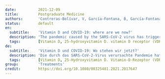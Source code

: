 ```yaml
---
date:          2021-12-09
title:         Postgraduate Medicine
authors:       'Contreras-Bolívar, V, García-Fontana, B, García-Fontana, C, et al.'
status:        default
en:
  subtitle:    'Vitamin D and COVID-19: where are we now?'
  description: 'The pandemic caused by the SARS-CoV-2 virus has triggered great interest in the search for the pathophysiological mechanisms of COVID-19 and its associated hyperinflammatory state. The presence of prognostic factors such as diabetes, cardiovascular disease, hypertension, obesity, and age influence the expression of the disease’s clinical severity. Other elements, such as 25-hydroxyvitamin D (25(OH)D3) concentrations, are currently being studied. Various studies, mostly observational, have sought to demonstrate whether there is truly a relationship between 25(OH)D3 levels and the acquisition and/or severity of the disease. The objective of this study was to carry out a review of the current data that associate vitamin D status with the acquisition, evolution, and/or severity of infection by the SARS-CoV-2 virus and to assess whether prevention through vitamin D supplementation can prevent infection and/or improve the evolution once acquired. Vitamin D system has an immunomodulatory function and plays a significant role in various bacterial and viral infections. The immune function of vitamin D is explained in part by the presence of its receptor (VDR) and its activating enzyme 25-hydroxyvitamin D-1alpha-hydroxylase (CYP27B1) in immune cells. The vitamin D, VDR, and Retinoid X Receptor complex allows the transcription of genes with antimicrobial activities, such as cathelicidins and defensins. COVID-19 characteristically presents a marked hyperimmune state, with the release of proinflammatory cytokines such as IL-6, TNF-α, and IL-1β. Thus, there are biological factors linking vitamin D to the cytokine storm, which can herald some of the most severe consequences of COVID-19, such as acute respiratory distress syndrome. Hypovitaminosis D is widespread worldwide, so the prevention of COVID-19 through vitamin D supplementation is being considered as a possible therapeutic strategy easy to implement. However, more-quality studies and well-designed randomized clinical trials are needed to address this relevant question.'
  tags:        [Vitamin D, 25-hydroxyvitamin D. vitamin D receptor (VDR), 25-hydroxyvitamin D-1alpha-hydroxylase (CYP27B1), SARS-CoV-2]
de:
  subtitle:    'Vitamin D und COVID-19: Wo stehen wir jetzt?'
  description: 'Die durch das SARS-CoV-2-Virus verursachte Pandemie hat großes Interesse an der Suche nach den pathophysiologischen Mechanismen von COVID-19 und dem damit verbundenen hyperinflammatorischen Zustand ausgelöst. Das Vorhandensein prognostischer Faktoren wie Diabetes, Herz-Kreislauf-Erkrankungen, Bluthochdruck, Fettleibigkeit und Alter beeinflussen die Ausprägung des klinischen Schweregrads der Krankheit. Andere Elemente, wie die 25-Hydroxyvitamin D (25(OH)D3)-Konzentration, werden derzeit untersucht. In verschiedenen Studien, zumeist Beobachtungsstudien, wurde versucht nachzuweisen, ob tatsächlich ein Zusammenhang zwischen dem 25(OH)D3-Spiegel und dem Auftreten und/oder dem Schweregrad der Krankheit besteht. Ziel dieser Studie war es, die aktuellen Daten zu überprüfen, die den Vitamin-D-Status mit dem Erwerb, der Entwicklung und/oder dem Schweregrad der Infektion mit dem SARS-CoV-2-Virus in Verbindung bringen, und zu beurteilen, ob eine Prävention durch Vitamin-D-Supplementierung die Infektion verhindern und/oder den einmal erworbenen Verlauf verbessern kann. Das Vitamin-D-System hat eine immunmodulatorische Funktion und spielt eine wichtige Rolle bei verschiedenen bakteriellen und viralen Infektionen. Die Immunfunktion von Vitamin D wird zum Teil durch das Vorhandensein seines Rezeptors (VDR) und seines aktivierenden Enzyms 25-Hydroxyvitamin D-1alpha-Hydroxylase (CYP27B1) in Immunzellen erklärt. Der Vitamin-D-, VDR- und Retinoid-X-Rezeptor-Komplex ermöglicht die Transkription von Genen mit antimikrobiellen Aktivitäten, wie Cathelicidine und Defensine. Charakteristisch für COVID-19 ist ein ausgeprägter Hyperimmunstatus mit der Freisetzung von proinflammatorischen Zytokinen wie IL-6, TNF-α und IL-1β. Es gibt also biologische Faktoren, die Vitamin D mit dem Zytokinsturm in Verbindung bringen, der einige der schwersten Folgen von COVID-19, wie das akute Atemnotsyndrom, ankündigen kann. Hypovitaminose D ist weltweit weit verbreitet, so dass die Vorbeugung von COVID-19 durch eine Vitamin-D-Supplementierung als eine mögliche, leicht umzusetzende therapeutische Strategie in Betracht gezogen wird. Zur Klärung dieser wichtigen Frage sind jedoch mehr qualitativ hochwertige Studien und gut konzipierte randomisierte klinische Studien erforderlich.' 
  tags:        [Vitamin D, 25-Hydroxyvitamin D. Vitamin-D-Rezeptor (VDR), 25-Hydroxyvitamin D-1alpha-Hydroxylase (CYP27B1), SARS-CoV-2]
group:         'Treatments'
credit:        https://doi.org/10.1080/00325481.2021.2017647
---
```

